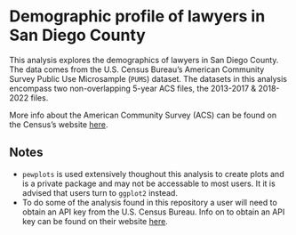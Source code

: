 <!-- README.md is generated from README.Rmd. Please edit that file -->

# Demographic profile of lawyers in San Diego County

This analysis explores the demographics of lawyers in San Diego County.
The data comes from the U.S. Census Bureau’s American Community Survey
Public Use Microsample (`PUMS`) dataset. The datasets in this analysis
encompass two non-overlapping 5-year ACS files, the 2013-2017 &
2018-2022 files.

More info about the American Community Survey (ACS) can be found on the
Census’s website [here](https://www.census.gov/programs-surveys/acs).

## Notes

-   `pewplots` is used extensively thoughout this analysis to create
    plots and is a private package and may not be accessable to most
    users. It it is advised that users turn to `ggplot2` instead.
-   To do some of the analysis found in this repository a user will need
    to obtain an API key from the U.S. Census Bureau. Info on to obtain
    an API key can be found on their website
    [here](https://www.census.gov/data/developers/data-sets.html).
